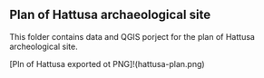 ## Plan of Hattusa archaeological site

This folder contains data and QGIS porject for the plan of Hattusa archeological site.

[Pln of Hattusa exported ot PNG]!(hattusa-plan.png)
